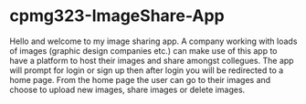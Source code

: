 # cpmg323-ImageShare-App

Hello and welcome to my image sharing app. A company working with loads of images (graphic design companies etc.) can make use of this app to have a platform to host their images and share amongst collegues. The app will prompt for login or sign up then after login you will be redirected to a home page. From the home page the user can go to their images and choose to upload new images, share images or delete images.
